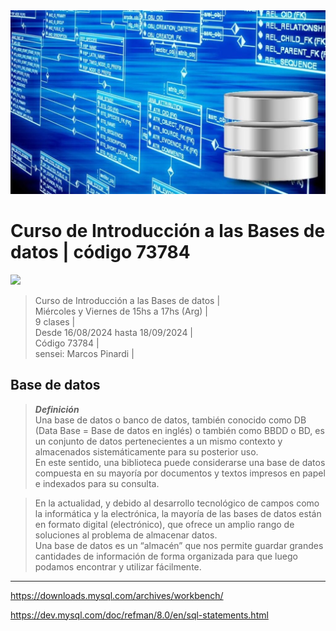 <img src="extras/headerIMG.jpg">

# Curso de Introducción a las Bases de datos | código 73784

<img src="https://img.shields.io/badge/MySQL-4D9EB1?style=for-the-badge&logo=mysql&logoColor=white">

> Curso de Introducción a las Bases de datos |      
> Miércoles y Viernes de 15hs a 17hs (Arg) |      
> 9 clases |      
> Desde 16/08/2024 hasta 18/09/2024 |     
> Código 73784 |    
> sensei: Marcos Pinardi |  

## Base de datos

> ***Definición***  
> Una base de datos o banco de datos, también conocido como DB (Data Base = Base de datos en inglés) o también como BBDD o BD, es un conjunto de datos pertenecientes a un mismo contexto y almacenados sistemáticamente para su posterior uso.  
> En este sentido, una biblioteca puede considerarse una base de datos compuesta en su mayoría por documentos y textos impresos en papel e indexados para su consulta.  

> En la actualidad, y debido al desarrollo tecnológico de campos como la informática y la electrónica, la mayoría de las bases de datos están en formato digital (electrónico), que ofrece un amplio rango de soluciones al problema de almacenar datos.  
> Una base de datos es un “almacén” que nos permite guardar grandes cantidades de información de forma organizada para que luego podamos encontrar y utilizar fácilmente.  


----

https://downloads.mysql.com/archives/workbench/

https://dev.mysql.com/doc/refman/8.0/en/sql-statements.html